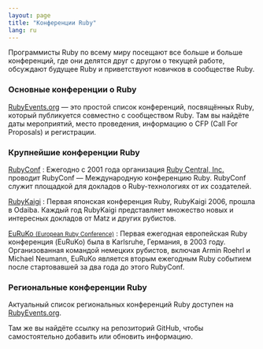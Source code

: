```yaml
---
layout: page
title: "Конференции Ruby"
lang: ru
---
```


Программисты Ruby по всему миру посещают все больше и больше
конференций, где они делятся друг с другом о текущей работе, обсуждают
будущее Ruby и приветствуют новичков в сообществе Ruby.

### Основные конференции о Ruby

[RubyEvents.org][rc] — это простой список конференций, посвящённых Ruby, который публикуется совместно с сообществом Ruby. Там вы найдёте даты мероприятий, место проведения, информацию о CFP (Call For Proposals) и регистрации.

### Крупнейшие конференции Ruby

[RubyConf][1]
: Ежегодно с 2001 года организация [Ruby Central, Inc.][2] проводит RubyConf — Международную конференцию Ruby. RubyConf служит площадкой для докладов о Ruby-технологиях от их создателей.

[RubyKaigi][3]
: Первая японская конференция Ruby, RubyKaigi 2006, прошла в Odaiba. Каждый год RubyKaigi представляет множество новых и интересных докладов от Matz и других рубистов.

[EuRuKo <small>(European Ruby Conference)</small>][4]
: Первая ежегодная европейская Ruby конференция (EuRuKo) была в Karlsruhe, Германия, в 2003 году. Организованная командой немецких рубистов, включая Armin Roehrl и Michael Neumann, EuRuKo является вторым ежегодным Ruby событием после стартовавшей за два года до этого RubyConf.

### Региональные конференции Ruby

Актуальный список региональных конференций Ruby доступен на [RubyEvents.org][rc].

Там же вы найдёте ссылку на репозиторий GitHub, чтобы самостоятельно добавить или обновить информацию.

[rc]: https://www.rubyevents.org/
[1]: http://rubyconf.org/
[2]: http://rubycentral.org
[3]: http://rubykaigi.org/
[4]: http://euruko.org
